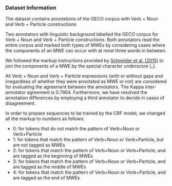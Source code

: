 ### Dataset Information 

The dataset contains annotations of the GECO corpus with Verb + Noun and Verb + Particle constructions

Two annotators with linguistic background labelled the GECO corpus for Verb + Noun and Verb + Particle constructions. 
Both annotators read the entire corpus and marked both types of MWEs by considering cases where the components of an MWE can occur with at most three words in between. 

We followed the markup instructions provided by [Schneider et al. (2015)](https://github.com/nschneid/nanni/wiki/MWE-Annotation-Guidelines ) to join the components of a MWE by the special character underscore (_).

All Verb + Noun and Verb + Particle expressions (with or without gaps and irregardless of whether they were annotated as MWE or not) are considered for evaluating the agreement between the annotators. The Kappa  inter-annotator agreement is 0.7864. Furthermore, we have resolved the annotation differences by employing a third annotator to decide in cases of disagreement.

In order to prepare sequences to be trained by the CRF model, we changed all the markup to numbers as follows:

* 0: for tokens that do not match the pattern of Verb+Noun or Verb+Particle
* 1: for tokens that match the pattern of Verb+Noun or Verb+Particle, but are not tagged as MWEs
* 2: for tokens that match the pattern of Verb+Noun or Verb+Particle, and are tagged as the beginning of MWEs
* 3: for tokens that match the pattern of Verb+Noun or Verb+Particle, and are tagged as the middle of MWEs 
* 4: for tokens that match the pattern of Verb+Noun or Verb+Particle, and are tagged as the end of MWEs

